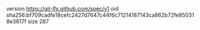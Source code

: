 version https://git-lfs.github.com/spec/v1
oid sha256:bf709cadfe18cefc2427d7647c44f6c71214187143ca862b72fe850318e3617f
size 287
